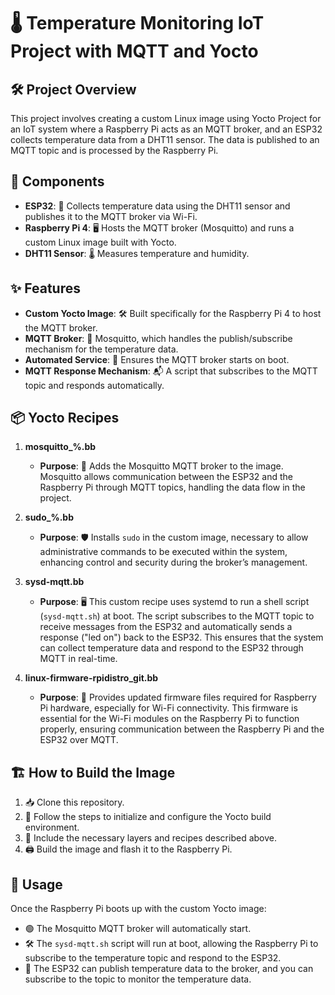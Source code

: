 # 🌡️ Temperature Monitoring IoT Project with MQTT and Yocto

## 🛠️ Project Overview

This project involves creating a custom Linux image using Yocto Project for an IoT system where a Raspberry Pi acts as an MQTT broker, and an ESP32 collects temperature data from a DHT11 sensor. The data is published to an MQTT topic and is processed by the Raspberry Pi.

## 🔧 Components

- **ESP32**: 📡 Collects temperature data using the DHT11 sensor and publishes it to the MQTT broker via Wi-Fi.
- **Raspberry Pi 4**: 🖥️ Hosts the MQTT broker (Mosquitto) and runs a custom Linux image built with Yocto.
- **DHT11 Sensor**: 🌡️ Measures temperature and humidity.

## ✨ Features

- **Custom Yocto Image**: 🛠️ Built specifically for the Raspberry Pi 4 to host the MQTT broker.
- **MQTT Broker**: 📡 Mosquitto, which handles the publish/subscribe mechanism for the temperature data.
- **Automated Service**: 🔄 Ensures the MQTT broker starts on boot.
- **MQTT Response Mechanism**: 📬 A script that subscribes to the MQTT topic and responds automatically.

## 📦 Yocto Recipes

1. **mosquitto_%.bb**

   - **Purpose**: 🧩 Adds the Mosquitto MQTT broker to the image. Mosquitto allows communication between the ESP32 and the Raspberry Pi through MQTT topics, handling the data flow in the project.

2. **sudo_%.bb**

   - **Purpose**: 🛡️ Installs `sudo` in the custom image, necessary to allow administrative commands to be executed within the system, enhancing control and security during the broker’s management.

4. **sysd-mqtt.bb**

   - **Purpose**: 🖥️ This custom recipe uses systemd to run a shell script (`sysd-mqtt.sh`) at boot. The script subscribes to the MQTT topic to receive messages from the ESP32 and automatically sends a response ("led on") back to the ESP32. This ensures that the system can collect temperature data and respond to the ESP32 through MQTT in real-time.

5. **linux-firmware-rpidistro_git.bb**

   - **Purpose**: 📶 Provides updated firmware files required for Raspberry Pi hardware, especially for Wi-Fi connectivity. This firmware is essential for the Wi-Fi modules on the Raspberry Pi to function properly, ensuring communication between the Raspberry Pi and the ESP32 over MQTT.

## 🏗️ How to Build the Image

1. 📥 Clone this repository.
2. 📄 Follow the steps to initialize and configure the Yocto build environment.
3. 🧩 Include the necessary layers and recipes described above.
4. 🖨️ Build the image and flash it to the Raspberry Pi.

## 🚀 Usage

Once the Raspberry Pi boots up with the custom Yocto image:

- 🟢 The Mosquitto MQTT broker will automatically start.
- 🛠️ The `sysd-mqtt.sh` script will run at boot, allowing the Raspberry Pi to subscribe to the temperature topic and respond to the ESP32.
- 📡 The ESP32 can publish temperature data to the broker, and you can subscribe to the topic to monitor the temperature data.
